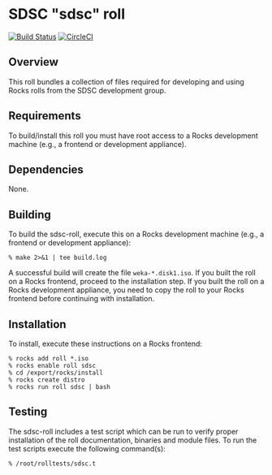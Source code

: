 # SDSC "sdsc" roll

[![Build Status](https://travis-ci.com/hpcdevops/sdsc-roll.svg?branch=master)](https://travis-ci.com/hpcdevops/sdsc-roll)
[![CircleCI](https://circleci.com/gh/hpcdevops/sdsc-roll/tree/master.svg?style=svg)](https://circleci.com/gh/hpcdevops/sdsc-roll/tree/master)

## Overview

This roll bundles a collection of files required for developing and using
Rocks rolls from the SDSC development group.

## Requirements

To build/install this roll you must have root access to a Rocks development
machine (e.g., a frontend or development appliance).


## Dependencies

None.


## Building

To build the sdsc-roll, execute this on a Rocks development
machine (e.g., a frontend or development appliance):

```shell
% make 2>&1 | tee build.log
```

A successful build will create the file `weka-*.disk1.iso`.  If you built the
roll on a Rocks frontend, proceed to the installation step. If you built the
roll on a Rocks development appliance, you need to copy the roll to your Rocks
frontend before continuing with installation.


## Installation

To install, execute these instructions on a Rocks frontend:

```shell
% rocks add roll *.iso
% rocks enable roll sdsc
% cd /export/rocks/install
% rocks create distro
% rocks run roll sdsc | bash
```


## Testing

The sdsc-roll includes a test script which can be run to verify proper
installation of the roll documentation, binaries and module files. To
run the test scripts execute the following command(s):

```shell
% /root/rolltests/sdsc.t 
```
